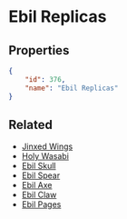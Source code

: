 # Ebil Replicas

<no description available>

## Properties

```json
{
    "id": 376,
    "name": "Ebil Replicas"
}
```

## Related

- [Jinxed Wings](../items/21159-jinxed-wings.md)
- [Holy Wasabi](../items/21160-holy-wasabi.md)
- [Ebil Skull](../items/21161-ebil-skull.md)
- [Ebil Spear](../items/21162-ebil-spear.md)
- [Ebil Axe](../items/21163-ebil-axe.md)
- [Ebil Claw](../items/21164-ebil-claw.md)
- [Ebil Pages](../items/21165-ebil-pages.md)

